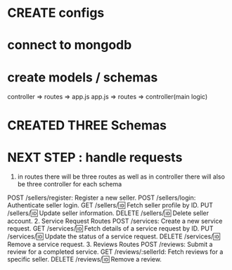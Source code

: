 # CREATE configs

# connect to mongodb

# create models / schemas

controller => routes => app.js
app.js => routes => controller(main logic)

# CREATED THREE Schemas

# NEXT STEP : handle requests

1. in routes
   there will be three routes as well as in controller there will also be three controller for each schema

POST /sellers/register: Register a new seller.
POST /sellers/login: Authenticate seller login.
GET /sellers/:id: Fetch seller profile by ID.
PUT /sellers/:id: Update seller information.
DELETE /sellers/:id: Delete seller account. 2. Service Request Routes
POST /services: Create a new service request.
GET /services/:id: Fetch details of a service request by ID.
PUT /services/:id: Update the status of a service request.
DELETE /services/:id: Remove a service request. 3. Reviews Routes
POST /reviews: Submit a review for a completed service.
GET /reviews/:sellerId: Fetch reviews for a specific seller.
DELETE /reviews/:id: Remove a review.
